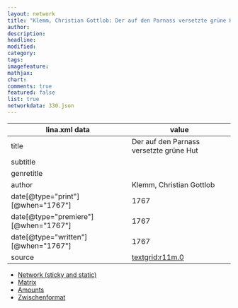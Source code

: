```yaml
---
layout: network
title: "Klemm, Christian Gottlob: Der auf den Parnass versetzte grüne Hut (1767)"
author:
description:
headline:
modified:
category:
tags:
imagefeature: 
mathjax: 
chart: 
comments: true
featured: false
list: true
networkdata: 330.json
---
```

lina.xml data  | value
------------- | -------------
title|Der auf den Parnass versetzte grüne Hut
subtitle|
genretitle|
author|Klemm, Christian Gottlob
date[@type="print"][@when="1767"]|1767
date[@type="premiere"][@when="1767"]|1767
date[@type="written"][@when="1767"]|1767
source|[textgrid:r11m.0](https://textgridlab.org/1.0/tgcrud-public/rest/textgrid:r11m.0/data)



* [Network (sticky and static)](/network330)
* [Matrix](/matrix330)
* [Amounts](/amounts330)
* [Zwischenformat](/lina330 )
